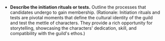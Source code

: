 - **Describe the initiation rituals or tests.** Outline the processes that candidates undergo to gain membership. (Rationale: Initiation rituals and tests are pivotal moments that define the cultural identity of the guild and test the mettle of characters. They provide a rich opportunity for storytelling, showcasing the characters' dedication, skill, and compatibility with the guild's ethos.)